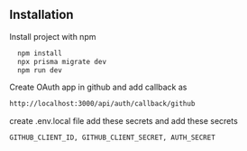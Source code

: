 ## Installation

Install project with npm

```bash
  npm install
  npx prisma migrate dev
  npm run dev
```

Create OAuth app in github and add callback as

```bash
http://localhost:3000/api/auth/callback/github
```

create .env.local file add these secrets and add these secrets

```bash
GITHUB_CLIENT_ID, GITHUB_CLIENT_SECRET, AUTH_SECRET
```
